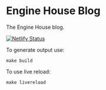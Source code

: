 # Engine House Blog

The Engine House blog.

[![Netlify Status](https://api.netlify.com/api/v1/badges/f64b575a-550f-4645-8535-9916a973ac95/deploy-status)](https://app.netlify.com/sites/pedantic-lewin-8625f2/deploys)

To generate output use:

```shell
make build
```

To use live reload:

```shell
make livereload
```
